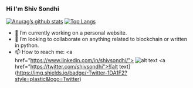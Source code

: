 ### Hi I'm Shiv Sondhi 

[![Anurag’s github stats](https://github-readme-stats.vercel.app/api?username=shivsondhi)](https://github.com/shivsondhi)
[![Top Langs](https://github-readme-stats.vercel.app/api/top-langs/?username=shivsondhi&layout=compact)](https://github.com/shivsondhi)

- 🔭 I’m currently working on a personal website.
- 👯 I’m looking to collaborate on anything related to blockchain or written in python.
- 📫 How to reach me: 
<a href=”https://www.linkedin.com/in/shivsondhi/"> ![alt text](https://img.shields.io/badge/-LinkedIn-0e76a8?style=plastic&logo=linkedIn)</a>
<a href=”https://twitter.com/shivsondhi">![alt text](https://img.shields.io/badge/-Twitter-1DA1F2?style=plastic&logo=Twitter) </a>

<!--
**shivsondhi/shivsondhi** is a ✨ _special_ ✨ repository because its `README.md` (this file) appears on your GitHub profile.

Here are some ideas to get you started:

- 🤔 I’m looking for help with ...
- 💬 Ask me about ...
- 😄 Pronouns: ...
- ⚡ Fun fact: ...
-->
